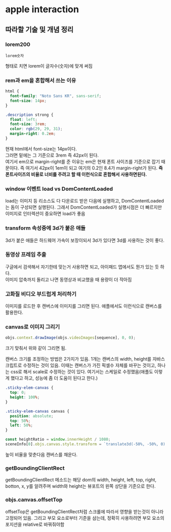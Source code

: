 # apple interaction

## 따라할 기술 및 개념 정리

### lorem200

```
lorem숫자
```

형태로 치면 lorem이 글자수(숫자)에 맞게 써짐

### rem과 em을 혼합해서 쓰는 이유

```css
html {
  font-family: "Noto Sans KR", sans-serif;
  font-size: 14px;
}

.description strong {
  float: left;
  font-size: 3rem;
  color: rgb(29, 29, 31);
  margin-right: 0.2em;
}
```

현재 html에서 font-size는 14px이다.  
그러면 밑에는 그 기준으로 3rem 즉 42px이 된다.  
여기서 em으로 margin-right를 준 이유는 em은 현재 폰트 사이즈를 기준으로 잡기 때문이다. 즉 여기서 42px이 1em이 되고 여기의 0.2인 8.4가 margin-right가 된다. **즉 폰트사이즈의 비율로 너비를 주려고 할 때 이런식으로 혼합해서 사용하면된다.**

### window 이벤트 load vs DomContentLoaded

load는 이미지 등 리소스도 다 다운로드 받은 다음에 실행하고, DomContentLoaded는 돔이 구성되면 실행된다.
그래서 DomContentLoaded가 실행시점은 더 빠르지만 이미지로 인터렉션이 중요하면 load가 좋음

### transform 속성중에 3d가 붙은 애들

3d가 붙은 애들은 하드웨어 가속이 보장이되서 3d가 있다면 3d를 사용하는 것이 좋다.

### 동영상 프레임 추출

구글에서 검색해서 자기한테 맞는거 사용하면 되고, 아이패드 앱에서도 뭔가 있는 듯 하다.  
이미지 압축까지 돌리고 나면 동영상과 비교했을 때 용량이 더 작아짐

### 고화질 비디오 부드럽게 처리하기

이미지를 로드한 후 캔버스에 이미지를 그리면 된다. 애플에서도 이런식으로 캔버스를 활용한다.

### canvas로 이미지 그리기

```js
objs.context.drawImage(objs.videoImages[sequence], 0, 0);
```

크기 맞춰서 위와 같이 그리면 됨.

캔버스 크기를 조정하는 방법은 2가지가 있음. 1개는 캔버스의 width, height를 자바스크립트로 수정하는 것이 있음. 이때는 캔버스가 가진 픽셀수 자체를 바꾸는 것이고, 하나는 css로 해서 scale로 수정하는 것이 있다. 여기서는 스케일로 수정했음(애플도 이렇게 했다고 하고, 성능에 좀 더 도움이 된다고 한다.)

```css
.sticky-elem-canvas {
  top: 0;
  height: 100%;
}

.sticky-elem-canvas canvas {
  position: absolute;
  top: 50%;
  left: 50%;
}
```

```js
const heightRatio = window.innerHeight / 1080;
sceneInfo[0].objs.canvas.style.transform = `translate3d(-50%, -50%, 0) scale(${heightRatio})`;
```

높이 비율을 맞춘다음 캔버스를 채운다.

### getBoundingClientRect

getBoundingClientRect 메소드는 해당 dom의 width, height, left, top, right, botton, x, y를 알려주며 width와 height는 뷰포트의 왼쪽 상단을 기준으로 한다.

### objs.canvas.offsetTop

offsetTop은 getBoundingClientRect처럼 스크롤에 따라서 영향을 받는것이 아니라 고정되어 있음. 그리고 부모 요소로부터 기준을 삼는데, 정확히 사용하려면 부모 요소의 포지션을 relative로 바꿔줘야함
